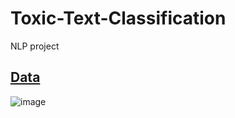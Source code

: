 # Toxic-Text-Classification
NLP project

## [Data](https://www.kaggle.com/competitions/jigsaw-unintended-bias-in-toxicity-classification)

![image](https://uploads-ssl.webflow.com/5edab43874bee849d9301d27/6182dc3262c8da8eb7d3a858_nlp.png)
